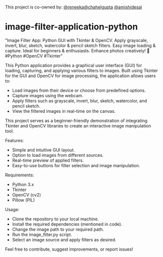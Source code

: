 This project is co-owned by: [@reneeka](https://www.github.com/reneeka)[@chahelgupta](https://www.github.com/chahelgupta) [@amishidesai](https://www.github.com/AmishiDesai04) 
# image-filter-application-python
"Image Filter App: Python GUI with Tkinter &amp; OpenCV. Apply grayscale, invert, blur, sketch, watercolor &amp; pencil sketch filters. Easy image loading &amp; capture. Ideal for beginners &amp; enthusiasts. Enhance photos creatively! 🎨 #Python #OpenCV #Tkinter"

This Python application provides a graphical user interface (GUI) for loading, capturing, and applying various filters to images. Built using Tkinter for the GUI and OpenCV for image processing, the application allows users to:
- Load images from their device or choose from predefined options.
- Capture images using the webcam.
- Apply filters such as grayscale, invert, blur, sketch, watercolor, and pencil sketch.
- View the filtered images in real-time on the canvas.

This project serves as a beginner-friendly demonstration of integrating Tkinter and OpenCV libraries to create an interactive image manipulation tool.

Features:
- Simple and intuitive GUI layout.
- Option to load images from different sources.
- Real-time preview of applied filters.
- Easy-to-use buttons for filter selection and image manipulation.

Requirements:
- Python 3.x
- Tkinter
- OpenCV (cv2)
- Pillow (PIL)

Usage:
- Clone the repository to your local machine.
- Install the required dependencies (mentioned in code).
- Change the image path to your required path.
- Run the image_filter.py script.
- Select an image source and apply filters as desired.


Feel free to contribute, suggest improvements, or report issues!
